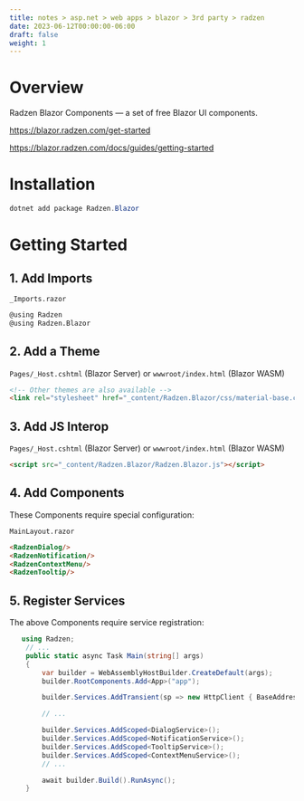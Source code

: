 ```yaml
---
title: notes > asp.net > web apps > blazor > 3rd party > radzen
date: 2023-06-12T00:00:00-06:00
draft: false
weight: 1
---
```


# Overview
Radzen Blazor Components — a set of free Blazor UI components.

https://blazor.radzen.com/get-started  

https://blazor.radzen.com/docs/guides/getting-started  

# Installation
```powershell
dotnet add package Radzen.Blazor
```

# Getting Started
## 1. Add Imports
`_Imports.razor`
```html
@using Radzen
@using Radzen.Blazor
```

## 2. Add a Theme
`Pages/_Host.cshtml` (Blazor Server) or `wwwroot/index.html` (Blazor WASM)
```html
<!-- Other themes are also available -->
<link rel="stylesheet" href="_content/Radzen.Blazor/css/material-base.css">
```

## 3. Add JS Interop
`Pages/_Host.cshtml` (Blazor Server) or `wwwroot/index.html` (Blazor WASM)
```html
<script src="_content/Radzen.Blazor/Radzen.Blazor.js"></script>
```

## 4. Add Components
These Components require special configuration:  

`MainLayout.razor`
```html
<RadzenDialog/>
<RadzenNotification/>
<RadzenContextMenu/>
<RadzenTooltip/>
```

## 5. Register Services
The above Components require service registration:  

```cs
   using Radzen;
    // ...
    public static async Task Main(string[] args)
    {
        var builder = WebAssemblyHostBuilder.CreateDefault(args);
        builder.RootComponents.Add<App>("app");

        builder.Services.AddTransient(sp => new HttpClient { BaseAddress = new Uri(builder.HostEnvironment.BaseAddress) });

        // ...

        builder.Services.AddScoped<DialogService>();
        builder.Services.AddScoped<NotificationService>();
        builder.Services.AddScoped<TooltipService>();
        builder.Services.AddScoped<ContextMenuService>();
        // ...

        await builder.Build().RunAsync();
    }
```
